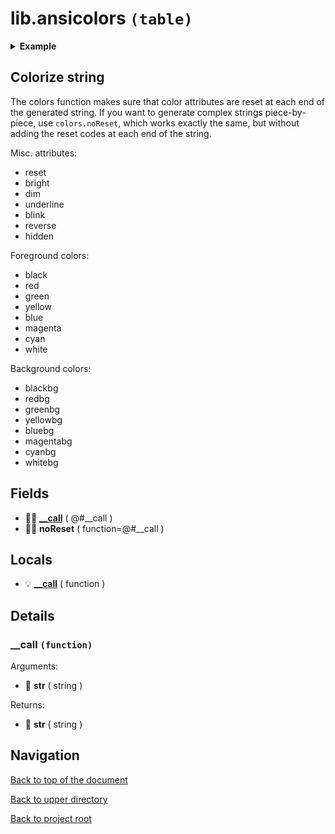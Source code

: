 # lib.ansicolors `(table)`

<details><summary><b>Example</b></summary>

```lua
local colors = require 'lib.ansicolors'

print(colors('%{red}hello'))
print(colors('%{redbg}hello%{reset}'))
print(colors('%{bright red underline}hello'))
```

</details>

## Colorize string

The colors function makes sure that color attributes are reset at each end of
the generated string. If you want to generate complex strings piece-by-piece,
use `colors.noReset`, which works exactly the same, but without adding the reset
codes at each end of the string.

Misc. attributes:

+ reset
+ bright
+ dim
+ underline
+ blink
+ reverse
+ hidden

Foreground colors:

+ black
+ red
+ green
+ yellow
+ blue
+ magenta
+ cyan
+ white

Background colors:

+ blackbg
+ redbg
+ greenbg
+ yellowbg
+ bluebg
+ magentabg
+ cyanbg
+ whitebg

## Fields

+ 👨‍👦 **[__call][]** ( @#__call )
+ 👨‍👦 **noReset** ( function=@#__call )

## Locals

+ 💡 **[__call][]** ( function )

## Details

### __call `(function)`

Arguments:

+ 📝 **str** ( string )

Returns:

+ 📝 **str** ( string )

## Navigation

[Back to top of the document](#libansicolors-table)

[Back to upper directory](..)

[Back to project root](/../..)

[@]: #libansicolors-table
[__call]: #__call-function
